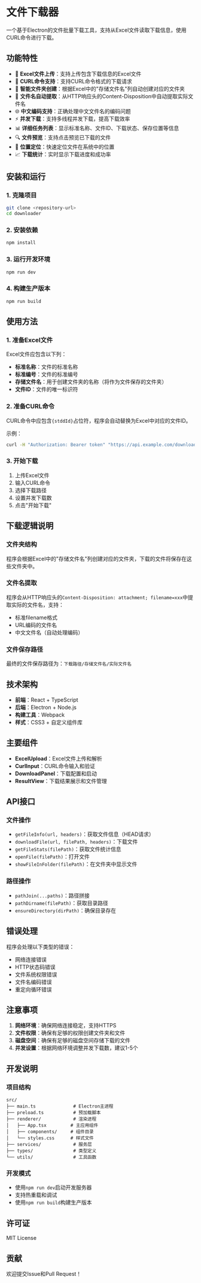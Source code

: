 # 文件下载器

一个基于Electron的文件批量下载工具，支持从Excel文件读取下载信息，使用CURL命令进行下载。

## 功能特性

- 📁 **Excel文件上传**：支持上传包含下载信息的Excel文件
- 🔗 **CURL命令支持**：支持CURL命令格式的下载请求
- 📂 **智能文件夹创建**：根据Excel中的"存储文件名"列自动创建对应的文件夹
- 📝 **文件名自动提取**：从HTTP响应头的Content-Disposition中自动提取实际文件名
- 🌐 **中文编码支持**：正确处理中文文件名的编码问题
- ⚡ **并发下载**：支持多线程并发下载，提高下载效率
- 📊 **详细任务列表**：显示标准名称、文件ID、下载状态、保存位置等信息
- 🔍 **文件预览**：支持点击预览已下载的文件
- 📍 **位置定位**：快速定位文件在系统中的位置
- 📈 **下载统计**：实时显示下载进度和成功率

## 安装和运行

### 1. 克隆项目
```bash
git clone <repository-url>
cd downloader
```

### 2. 安装依赖
```bash
npm install
```

### 3. 运行开发环境
```bash
npm run dev
```

### 4. 构建生产版本
```bash
npm run build
```

## 使用方法

### 1. 准备Excel文件
Excel文件应包含以下列：
- **标准名称**：文件的标准名称
- **标准编号**：文件的标准编号
- **存储文件名**：用于创建文件夹的名称（将作为文件保存的文件夹）
- **文件ID**：文件的唯一标识符

### 2. 准备CURL命令
CURL命令中应包含`{stddId}`占位符，程序会自动替换为Excel中对应的文件ID。

示例：
```bash
curl -H "Authorization: Bearer token" "https://api.example.com/download/{stddId}"
```

### 3. 开始下载
1. 上传Excel文件
2. 输入CURL命令
3. 选择下载路径
4. 设置并发下载数
5. 点击"开始下载"

## 下载逻辑说明

### 文件夹结构
程序会根据Excel中的"存储文件名"列创建对应的文件夹，下载的文件将保存在这些文件夹中。

### 文件名提取
程序会从HTTP响应头的`Content-Disposition: attachment; filename=xxx`中提取实际的文件名，支持：
- 标准filename格式
- URL编码的文件名
- 中文文件名（自动处理编码）

### 文件保存路径
最终的文件保存路径为：`下载路径/存储文件名/实际文件名`

## 技术架构

- **前端**：React + TypeScript
- **后端**：Electron + Node.js
- **构建工具**：Webpack
- **样式**：CSS3 + 自定义组件库

## 主要组件

- **ExcelUpload**：Excel文件上传和解析
- **CurlInput**：CURL命令输入和验证
- **DownloadPanel**：下载配置和启动
- **ResultView**：下载结果展示和文件管理

## API接口

### 文件操作
- `getFileInfo(url, headers)`：获取文件信息（HEAD请求）
- `downloadFile(url, filePath, headers)`：下载文件
- `getFileStats(filePath)`：获取文件统计信息
- `openFile(filePath)`：打开文件
- `showFileInFolder(filePath)`：在文件夹中显示文件

### 路径操作
- `pathJoin(...paths)`：路径拼接
- `pathDirname(filePath)`：获取目录路径
- `ensureDirectory(dirPath)`：确保目录存在

## 错误处理

程序会处理以下类型的错误：
- 网络连接错误
- HTTP状态码错误
- 文件系统权限错误
- 文件名编码错误
- 重定向循环错误

## 注意事项

1. **网络环境**：确保网络连接稳定，支持HTTPS
2. **文件权限**：确保有足够的权限创建文件夹和文件
3. **磁盘空间**：确保有足够的磁盘空间存储下载的文件
4. **并发设置**：根据网络环境调整并发下载数，建议1-5个

## 开发说明

### 项目结构
```
src/
├── main.ts              # Electron主进程
├── preload.ts           # 预加载脚本
├── renderer/            # 渲染进程
│   ├── App.tsx         # 主应用组件
│   ├── components/     # 组件目录
│   └── styles.css      # 样式文件
├── services/            # 服务层
├── types/               # 类型定义
└── utils/               # 工具函数
```

### 开发模式
- 使用`npm run dev`启动开发服务器
- 支持热重载和调试
- 使用`npm run build`构建生产版本

## 许可证

MIT License

## 贡献

欢迎提交Issue和Pull Request！ 